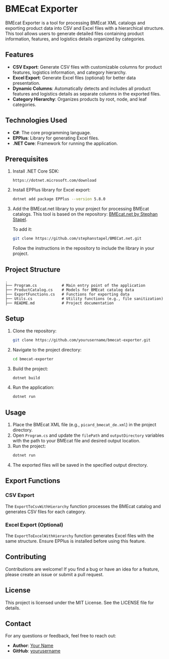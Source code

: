 # BMEcat Exporter

BMEcat Exporter is a tool for processing BMEcat XML catalogs and exporting product data into CSV and Excel files with a hierarchical structure. This tool allows users to generate detailed files containing product information, features, and logistics details organized by categories.

## Features

- **CSV Export**: Generate CSV files with customizable columns for product features, logistics information, and category hierarchy.
- **Excel Export**: Generate Excel files (optional) for better data presentation.
- **Dynamic Columns**: Automatically detects and includes all product features and logistics details as separate columns in the exported files.
- **Category Hierarchy**: Organizes products by root, node, and leaf categories.

## Technologies Used

- **C#**: The core programming language.
- **EPPlus**: Library for generating Excel files.
- **.NET Core**: Framework for running the application.

## Prerequisites

1. Install .NET Core SDK:
   ```
   https://dotnet.microsoft.com/download
   ```
2. Install EPPlus library for Excel export:
   ```bash
   dotnet add package EPPlus --version 5.8.0
   ```
3. Add the BMEcat.net library to your project for processing BMEcat catalogs. This tool is based on the repository:
   [BMEcat.net by Stephan Stapel](https://github.com/stephanstapel/BMECat.net/tree/master).

   To add it:
   ```bash
   git clone https://github.com/stephanstapel/BMECat.net.git
   ```
   Follow the instructions in the repository to include the library in your project.

## Project Structure

```
.
├── Program.cs           # Main entry point of the application
├── ProductCatalog.cs    # Models for BMEcat catalog data
├── ExportFunctions.cs   # Functions for exporting data
├── Utils.cs             # Utility functions (e.g., file sanitization)
├── README.md            # Project documentation
```

## Setup

1. Clone the repository:
   ```bash
   git clone https://github.com/yourusername/bmecat-exporter.git
   ```
2. Navigate to the project directory:
   ```bash
   cd bmecat-exporter
   ```
3. Build the project:
   ```bash
   dotnet build
   ```
4. Run the application:
   ```bash
   dotnet run
   ```

## Usage

1. Place the BMEcat XML file (e.g., `picard_bmecat_de.xml`) in the project directory.
2. Open `Program.cs` and update the `filePath` and `outputDirectory` variables with the path to your BMEcat file and desired output location.
3. Run the project:
   ```bash
   dotnet run
   ```
4. The exported files will be saved in the specified output directory.

## Export Functions

### CSV Export

The `ExportToCsvWithHierarchy` function processes the BMEcat catalog and generates CSV files for each category.

### Excel Export (Optional)

The `ExportToExcelWithHierarchy` function generates Excel files with the same structure. Ensure EPPlus is installed before using this feature.

## Contributing

Contributions are welcome! If you find a bug or have an idea for a feature, please create an issue or submit a pull request.

## License

This project is licensed under the MIT License. See the LICENSE file for details.

## Contact

For any questions or feedback, feel free to reach out:

- **Author**: [Your Name](mailto:your.email@example.com)
- **GitHub**: [yourusername](https://github.com/yourusername)
